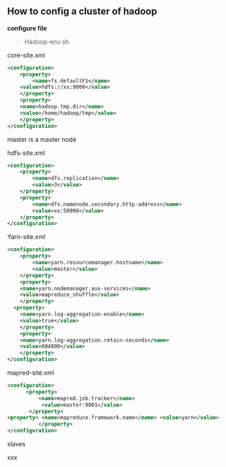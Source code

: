 ## How to config a cluster of hadoop

**configure file**

> Hadoop-env.sh

core-site.xml
```xml
<configuration>  
	<property>							
		<name>fs.defaultFS</name> 	
  	<value>hdfs://xx:9000</value>  
	</property>
	<property>
    <name>hadoop.tmp.dir</name>
    <value>/home/hadoop/tmp</value>
	</property>
</configuration>
```
master is a master node

hdfs-site.xml

```xml
<configuration>
    <property>
        <name>dfs.replication</name>
        <value>3</value>
    </property>
    <property>
        <name>dfs.namenode.secondary.http-address</name>
        <value>xx:50090</value>
    </property>
</configuration>
```

Yarn-site.xml

```xml
<configuration>
	<property>
		<name>yarn.resourcemanager.hostname</name>
		<value>master</value>
	</property>
	<property> 
  	<name>yarn.nodemanager.aux-services</name> 
  	<value>mapreduce_shuffle</value>
	</property>
  <property>
  	<name>yarn.log-aggregation-enable</name>
    <value>true</value>
	</property>
	<property> 
  	<name>yarn.log-aggregation.retain-seconds</name>
  	<value>604800</value>
	</property>
</configuration>
```

mapred-site.xml

```xml
<configuration>
      <property>
          <name>mapred.job.tracker</name>
           <value>master:9001</value>
       </property>
<property> <name>mapreduce.framework.name</name> <value>yarn</value>
          </property>
</configuration>
```

slaves

xxx